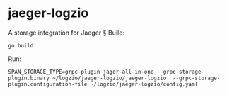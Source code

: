 # jaeger-logzio
A storage integration for Jaeger
§
Build:
```
go build
```
Run:
```
SPAN_STORAGE_TYPE=grpc-plugin jager-all-in-one --grpc-storage-plugin.binary ~/logzio/jaeger-logzio/jaeger-logzio  --grpc-storage-plugin.configuration-file ~/logzio/jaeger-logzio/config.yaml
```

